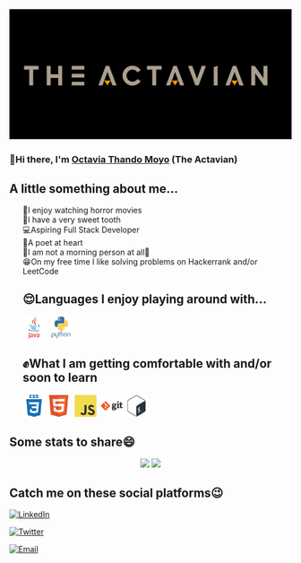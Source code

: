 <img src="/img/actavian.png" width="846px" alt=""/>

### 👋Hi there, I'm [Octavia Thando Moyo](https://www.linkedin.com/in/octavia-moyo-563008219/) (The Actavian)

<h2>A little something about me...</h2>

<ul>👿I enjoy watching horror movies<br>🍭I have a very sweet tooth<br>💻Aspiring Full Stack Developer<br>🌹A poet at heart<br>🌄I am not a morning person at all🙈<br>😁On my free time I like solving problems on Hackerrank and/or LeetCode

<h2>😌Languages I enjoy playing around with...</h2>

<div>
    <img src="https://github.com/devicons/devicon/blob/master/icons/java/java-original-wordmark.svg" title="Java" alt="Java" width="40" height="40"/>&nbsp;
    <img src="https://github.com/devicons/devicon/blob/master/icons/python/python-original-wordmark.svg" title="Python" **alt="Python" width="40" height="40"/>
</div>


<h2>✊What I am getting comfortable with and/or soon to learn</h2>

<div>
  <img src="https://github.com/devicons/devicon/blob/master/icons/css3/css3-plain-wordmark.svg"  title="CSS3" alt="CSS" width="40" height="40"/>
  <img src="https://github.com/devicons/devicon/blob/master/icons/html5/html5-original.svg" title="HTML5" alt="HTML" width="40" height="40"/>&nbsp;
  <img src="https://github.com/devicons/devicon/blob/master/icons/javascript/javascript-original.svg" title="JavaScript" alt="JavaScript" width="40" height="40"/>&nbsp;
  <img src="https://github.com/devicons/devicon/blob/master/icons/git/git-original-wordmark.svg" title="Git" **alt="Git" width="40" height="40"/>
  <img src="https://github.com/devicons/devicon/blob/master/icons/bash/bash-original.svg" title="Bash" **alt="Bash" width="40" height="40"/>
</div>
</ul>

<h2>Some stats to share😄</h2>

<div align="center">

<img height="180em" src="https://github-readme-stats.vercel.app/api?username=TaviaThando&theme=great-gatsby&show_icons=true" />

<img height="180em" src="https://github-readme-stats.vercel.app/api/top-langs/?username=TaviaThando&theme=great-gatsby&layout=compact" />

</div>

<h2>Catch me on these social platforms😉</h2>

<div>
<a href="https://www.linkedin.com/in/octavia-moyo-563008219/"><img alt="LinkedIn" src="https://img.shields.io/badge/Linkedin-Octavia%20Moyo-blue"></a>

<a href="https://twitter.com/octathando" ><img alt="Twitter" src="https://img.shields.io/twitter/follow/octathando?style=social"></a>

<a href="mailto:octavia@yellogarden.co.za"><img alt="Email" src="https://img.shields.io/badge/email-octavia%40yellogarden.co.za-red"></a>
</div>
<!---
TaviaThando/TaviaThando is a ✨ special ✨ repository because its `README.md` (this file) appears on your GitHub profile.
You can click the Preview link to take a look at your changes.
--->
